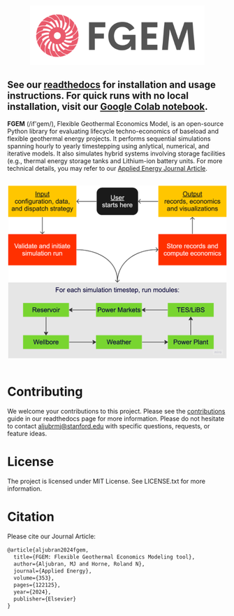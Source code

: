 <!--
Hey, thanks for using the awesome-readme-template template.  
If you have any enhancements, then fork this project and create a pull request 
or just open an issue with the label "enhancement".

Don't forget to give this project a star for additional support ;)
Maybe you can mention me or this repo in the acknowledgements too
-->

<div align="center"> 
  <img src="docs/source/_static/fgem_logo.png" alt="logo" width="400" height="auto" />
</div>


## See our [readthedocs](https://fgem.readthedocs.io/en/latest/about-introduction.html) for installation and usage instructions. For quick runs with no local installation, visit our [Google Colab notebook](https://colab.research.google.com/drive/1nHoqSLD8QRXfB_kHNa67VRN8kE4dkjmm?usp=sharing#scrollTo=o7q75t8UiyKX).

**FGEM** (/if'gem/), Flexible Geothermal Economics Model, is an open-source Python library for evaluating lifecycle techno-economics of baseload and flexible geothermal energy projects. 
It performs sequential simulations spanning hourly to yearly timestepping using anlytical, numerical, and iterative models. 
It also simulates hybrid systems involving storage facilities (e.g., thermal energy storage tanks and Lithium-ion battery units. 
For more technical details, you may refer to our [Applied Energy Journal Article](https://doi.org/10.1016/j.apenergy.2023.122125).

<br />
<div align="center">
  <img src="docs/source/_static/flowchart.png" alt="flowchart" width="500" height="auto" />
</div>
 <br />

# Contributing

We welcome your contributions to this project. Please see the [contributions](https://fgem.readthedocs.io/en/latest/reference_contribution.html) guide in our readthedocs page for more information. Please do not hesitate to contact aljubrmj@stanford.edu with specific questions, requests, or feature ideas.

# License

The project is licensed under MIT License. See LICENSE.txt for more information.

# Citation

Please cite our Journal Article:

```
@article{aljubran2024fgem,
  title={FGEM: Flexible Geothermal Economics Modeling tool},
  author={Aljubran, MJ and Horne, Roland N},
  journal={Applied Energy},
  volume={353},
  pages={122125},
  year={2024},
  publisher={Elsevier}
}
```
